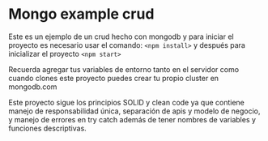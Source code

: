 # Mongo example crud

Este es un ejemplo de un crud hecho con mongodb y para iniciar el proyecto es necesario usar el comando: ``` <npm install> ```
y después para inicializar el proyecto ```<npm start>```

Recuerda agregar tus variables de entorno tanto en el servidor como cuando clones este proyecto puedes crear tu propio cluster en mongodb.com

Este proyecto sigue los principios SOLID y clean code ya que contiene manejo de responsabilidad única, separación de apis y modelo de negocio, y manejo de errores en try catch además de tener nombres de variables y funciones descriptivas.
